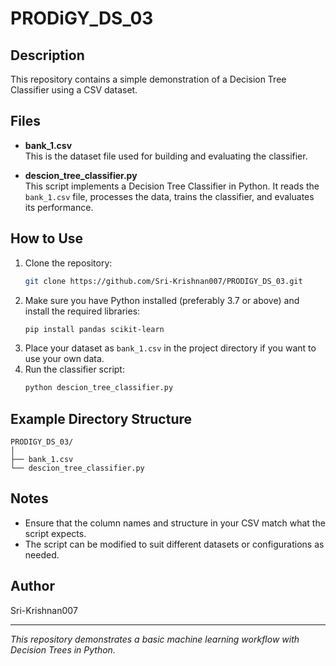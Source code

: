 # PRODiGY_DS_03

## Description
This repository contains a simple demonstration of a Decision Tree Classifier using a CSV dataset.

## Files

- **bank_1.csv**  
  This is the dataset file used for building and evaluating the classifier.

- **descion_tree_classifier.py**  
  This script implements a Decision Tree Classifier in Python. It reads the `bank_1.csv` file, processes the data, trains the classifier, and evaluates its performance.

## How to Use

1. Clone the repository:
    ```bash
    git clone https://github.com/Sri-Krishnan007/PRODIGY_DS_03.git
    ```
2. Make sure you have Python installed (preferably 3.7 or above) and install the required libraries:
    ```bash
    pip install pandas scikit-learn
    ```
3. Place your dataset as `bank_1.csv` in the project directory if you want to use your own data.
4. Run the classifier script:
    ```bash
    python descion_tree_classifier.py
    ```

## Example Directory Structure

```
PRODIGY_DS_03/
│
├── bank_1.csv
└── descion_tree_classifier.py
```

## Notes
- Ensure that the column names and structure in your CSV match what the script expects.
- The script can be modified to suit different datasets or configurations as needed.

## Author
Sri-Krishnan007

---
*This repository demonstrates a basic machine learning workflow with Decision Trees in Python.*
